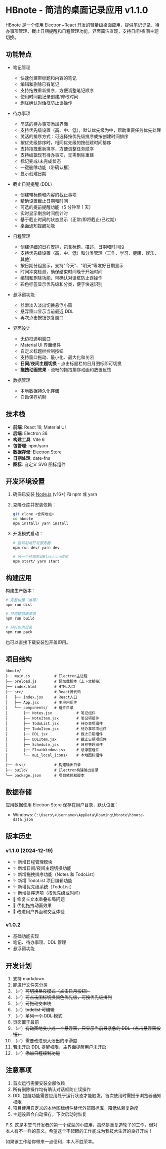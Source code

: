 # HBnote - 简洁的桌面记录应用 v1.1.0

HBnote 是一个使用 Electron+React 开发的轻量级桌面应用，提供笔记记录、待办事项管理、截止日期提醒和日程管理功能，界面简洁直观，支持日间/夜间主题切换。

## 功能特点

- 笔记管理

  - 快速创建带标题和内容的笔记
  - 编辑和删除已有笔记
  - 支持拖拽重新排序，方便调整笔记顺序
  - 使用时间戳记录创建/修改时间
  - 删除确认对话框防止误操作

- 待办事项

  - 简洁的待办事项添加界面
  - 支持优先级设置（高、中、低），默认优先级为中，帮助重要任务优先处理
  - 灵活的排序方式：可选择按优先级排序或按创建时间排序
  - 按优先级排序时，相同优先级的按创建时间排序
  - 支持拖拽重新排序，方便调整任务顺序
  - 支持编辑现有待办事项，无需删除重建
  - 标记完成/未完成状态
  - 一键删除功能（带确认框）
  - 显示创建日期

- 截止日期提醒 (DDL)

  - 创建带标题和内容的截止事项
  - 精确设置截止日期和时间
  - 可选的提前提醒功能（5 分钟至 1 天）
  - 实时显示剩余时间倒计时
  - 基于截止时间的状态显示（正常/即将截止/已过期）
  - 桌面通知提醒功能

- 日程管理

  - 创建详细的日程安排，包含标题、描述、日期和时间段
  - 支持优先级设置（高、中、低）和分类管理（工作、学习、健康、娱乐、其他）
  - 按日期分组显示，支持"今天"、"明天"等友好日期显示
  - 时间冲突检测，确保结束时间晚于开始时间
  - 编辑和删除功能，带确认对话框防止误操作
  - 彩色标签显示优先级和分类，便于快速识别

- 悬浮窗功能

  - 丝滑淡入淡出切换悬浮小窗
  - 悬浮窗口显示当前最近 DDL
  - 再次点击按钮恢复窗口

- 界面设计

  - 无边框透明窗口
  - Material UI 界面组件
  - 自定义标题栏控制按钮
  - 支持窗口拖动、最小化、最大化和关闭
  - **日间/夜间主题切换** - 点击标题栏的日月图标即可切换
  - **拖拽动画效果** - 流畅的拖拽排序动画和放置反馈

- 数据管理
  - 本地数据持久化存储
  - 自动保存机制

## 技术栈

- **前端**: React 19, Material UI
- **后端**: Electron 36
- **构建工具**: Vite 6
- **包管理**: npm/yarn
- **数据存储**: Electron Store
- **日期处理**: date-fns
- **图标**: 自定义 SVG 图标组件

## 开发环境设置

1. 确保已安装 [Node.js](https://nodejs.org/) (v16+) 和 npm 或 yarn

2. 克隆仓库并安装依赖：

   ```bash
   git clone <仓库地址>
   cd hbnote
   npm install/ yarn install
   ```

3. 开发模式启动：

   ```bash
   # 启动前端开发服务器
   npm run dev/ yarn dev

   # 另一个终端启动Electron应用
   npm start/ yarn start
   ```

## 构建应用

构建生产版本：

```bash
# 完整构建（推荐）
npm run dist

# 只构建前端资源
npm run build

# 只打包为目录
npm run pack
```

也可以直接下载安装包开盖即用。

## 项目结构

```
hbnote/
├── main.js           # Electron主进程
├── preload.js        # 预加载脚本（上下文桥接）
├── index.html        # HTML入口
├── src/              # React源代码
│   ├── index.jsx     # React入口
│   ├── App.jsx       # 主应用组件
│   └── components/   # 组件目录
│       ├── Notes.jsx           # 笔记组件
│       ├── NoteItem.jsx        # 笔记项组件
│       ├── TodoList.jsx        # 待办事项组件
│       ├── TodoItem.jsx        # 待办事项项组件
│       ├── DDL.jsx             # 截止日期组件
│       ├── DDLItem.jsx         # 截止日期项组件
│       ├── Schedule.jsx        # 日程管理组件
│       ├── FloatWindow.jsx     # 悬浮窗组件
│       └── mui_local_icons/    # 本地图标组件
│
├── dist/             # 构建输出目录
├── build/            # Electron构建输出目录
└── package.json      # 项目依赖和脚本
```

## 数据存储

应用数据使用 Electron Store 保存在用户目录，默认位置：

- Windows: `C:\Users\<Username>\AppData\Roaming\hbnote\hbnote-data.json`

## 版本历史

### v1.1.0 (2024-12-19)

- ✨ 新增日程管理模块
- ✨ 新增日间/夜间主题切换功能
- ✨ 新增拖拽排序功能（Notes 和 TodoList）
- ✨ 新增 TodoList 项目编辑功能
- ✨ 新增优先级系统（TodoList）
- ✨ 新增排序选项（按优先级或时间）
- 🐛 修复长文本重叠布局问题
- 🎨 优化拖拽动画效果
- 🎨 改进用户界面和交互体验

### v1.0.2

- 基础功能实现
- 笔记、待办事项、DDL 管理
- 悬浮窗功能

## 开发计划

1. 支持 markdown
2. 能进行文件夹分类
3. （✅）~~可切换昼夜模式（点击日月按钮）~~
4. （✅）~~可点击图标切换颜色优先级，可按优先级排列~~
5. （✅）~~可拖动文本块~~
6. （✅）~~todolist 可编辑~~
7. （✅）~~单列一个 DDL 模式~~
8. 页面置于最前
9. （✅）~~有动画地变小成一个悬浮窗，只显示当前最紧急的 DDL（点击悬浮窗按钮）~~
10. （✅）~~需要改进淡入淡出的平滑度~~
11. 若未开启 DDL 提醒权限，主界面提醒用户未开启
12. （✅）~~添加日程规划功能~~

## 注意事项

1. 首次运行需要安装全部依赖
2. 所有删除操作均有确认对话框防止误操作
3. DDL 提醒功能需要应用处于运行状态才能触发，首次使用时需授予浏览器通知权限
4. 项目使用自定义的本地图标组件替代外部图标库，降低依赖复杂度
5. 主题设置会自动保存，下次启动时恢复

P.S. 这是本笨鸟开发者的第一个成型的小应用，虽然是重复造轮子的工作，但对本人有不一样的意义。希望这个不起眼的工作能成为我技术生涯的良好开端！

如果该工作给你带来一点便利，本人不胜荣幸。
